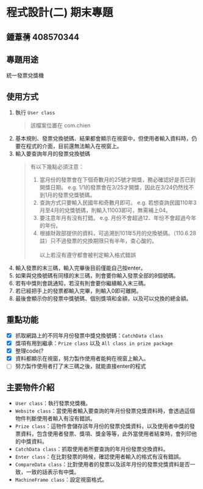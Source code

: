 # 程式設計(二) 期末專題
## 鍾葦蒨 408570344

## 專題用途
統一發票兌獎機

## 使用方式
1. 執行 `User class`<br>
   >該檔案位置在 com.chien
2. 基本規則、發票兌換號碼、結果都會顯示在視窗中，但使用者輸入資料時，仍要在程式的介面，目前還無法輸入在視窗上。<br>
3. 輸入要查詢年月的發票兌換號碼
   >有以下幾點必須注意：<br>
   >1. 當月份的發票會在下個奇數月的25號才開獎，務必確認好是否已到開獎日期。 e.g. 1/1的發票會在3/25才開獎，因此在3/24仍然找不到1月的發票兌獎號碼。<br>
   >2. 查詢方式只要輸入民國年和奇數月即可。 e.g. 若想查詢民國110年3月至4月的兌獎號碼，則輸入11003即可，無需補上04。<br>
   >3. 要注意年月有沒有打錯。 e.g. 月份不會超過12、年份不會超過今年的年份。<br>
   >4. 根據財政部提供的資料，可追溯到101年5月的兌換號碼。（110.6.28註）只不過發票的兌換期限只有半年，查心酸的。<br><br>
   >以上若沒有遵守都會被判定輸入格式錯誤
3. 輸入發票的末三碼，輸入完畢後目前僅能自己按enter。<br>
4. 如果與兌換號碼有同樣的末三碼，則會要你輸入發票全部的8個號碼。<br>
5. 若有中獎則會跳通知，若沒有則會要你繼續輸入末三碼。<br>
6. 若已經把手上的發票都輸入完畢，則輸入0即可離開。<br>
7. 最後會顯示你的發票中獎號碼、個別獎項和金額，以及可以兌換的總金額。
## 重點功能
- [x] 抓取網路上的不同年月份發票中獎兌換號碼：`CatchData class`
- [x] 獎項有用到繼承：`Prize class` 以及 `All class in prize package`
- [x] 整理code(?
- [x] 資料都顯示在視窗，努力製作使用者能夠在視窗上輸入。
- [ ] 努力製作使用者打了末三碼之後，就能直接enter的程式
## 主要物件介紹
* `User class`：執行發票兌獎機。
* `Website class`：當使用者輸入要查詢的年月份發票兌獎資料時，會透過這個物件判斷使用者輸入有沒有錯誤。
* `Prize class`：這物件會儲存該年月份的發票兌獎資料，以及使用者中獎的發票資料，包含使用者發票、獎項、獎金等等，此外當使用者結束時，會列印他的中獎資料。
* `CatchData class`：抓取使用者所要查詢的年月份發票兌換資料。
* `Enter class`：在比對發票的時候，確認使用者輸入的格式有沒有錯誤。
* `CompareData class`：比對使用者的發票以及該年月份的發票兌獎資料是否一致，一致的話表示有中獎。
* `MachineFrame class`：設定視窗格式。